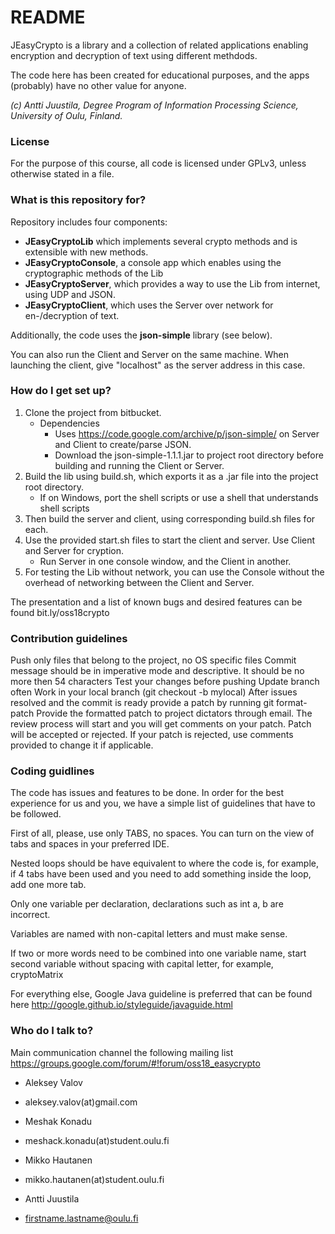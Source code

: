# README #

JEasyCrypto is a library and a collection of related applications enabling encryption and decryption of text using different methdods.

The code here has been created for educational purposes, and the apps (probably) have no other value for anyone.

*(c) Antti Juustila, Degree Program of Information Processing Science, University of Oulu, Finland.*

### License ###

For the purpose of this course, all code is licensed under GPLv3, unless otherwise stated in a file.

### What is this repository for? ###

Repository includes four components: 

* **JEasyCryptoLib** which implements several crypto methods and is extensible with new methods.
* **JEasyCryptoConsole**, a console app which enables using the cryptographic methods of the Lib
* **JEasyCryptoServer**, which provides a way to use the Lib from internet, using UDP and JSON.
* **JEasyCryptoClient**, which uses the Server over network for en-/decryption of text.

Additionally, the code uses the **json-simple** library (see below).

You can also run the Client and Server on the same machine. When launching the client, give "localhost" as the server address in this case.

### How do I get set up? ###

1. Clone the project from bitbucket.
    * Dependencies
        * Uses https://code.google.com/archive/p/json-simple/ on Server and Client to create/parse JSON.
        * Download the json-simple-1.1.1.jar to project root directory before building and running the Client or Server.
2. Build the lib using build.sh, which exports it as a .jar file into the project root directory.
    * If on Windows, port the shell scripts or use a shell that understands shell scripts
3. Then build the server and client, using corresponding build.sh files for each. 
4. Use the provided start.sh files to start the client and server. Use Client and Server for cryption. 
    * Run Server in one console window, and the Client in another.
5. For testing the Lib without network, you can use the Console without the overhead of networking between the Client and Server.

The presentation and a list of known bugs and desired features can be found
bit.ly/oss18crypto

### Contribution guidelines ###
Push only files that belong to the project, no OS specific files
Commit message should be in imperative mode and descriptive. It should be no more then 54 characters
Test your changes before pushing
Update branch often
Work in your local branch (git checkout -b mylocal)
After issues resolved and the commit is ready provide a patch by running 
git format-patch
Provide the formatted patch to project dictators through email.
The review process will start and you will get comments on your patch.
Patch will be accepted or rejected.
If your patch is rejected, use comments provided to change it if applicable.

### Coding guidlines ###

The code has issues and features to be done. In order for the best experience for us and you, we have a simple list of guidelines that have to be followed.

First of all, please, use only TABS, no spaces. You can turn on the view of tabs and spaces in your preferred IDE.

Nested loops should be have equivalent to where the code is, for example, if 4 tabs have been used and you need to add something inside the loop, add one more tab.

Only one variable per declaration, declarations such as int a, b are incorrect.

Variables are named with non-capital letters and must make sense.

If two or more words need to be combined into one variable name, start second variable without spacing with capital letter, for example, cryptoMatrix

For everything else, Google Java guideline is preferred that can be found here
http://google.github.io/styleguide/javaguide.html


### Who do I talk to? ###
Main communication channel the following mailing list
https://groups.google.com/forum/#!forum/oss18_easycrypto
* Aleksey Valov
* aleksey.valov(at)gmail.com

* Meshak Konadu
* meshack.konadu(at)student.oulu.fi

* Mikko Hautanen
* mikko.hautanen(at)student.oulu.fi

* Antti Juustila
* firstname.lastname@oulu.fi
